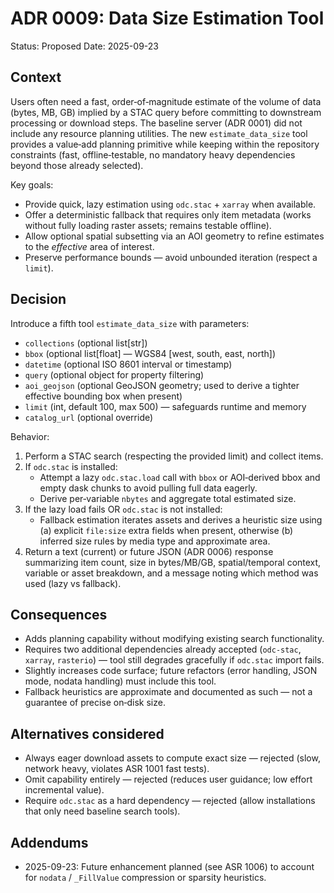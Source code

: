 # ADR 0009: Data Size Estimation Tool

Status: Proposed
Date: 2025-09-23

## Context
Users often need a fast, order‑of‑magnitude estimate of the volume of data (bytes, MB, GB) implied by a STAC query before committing to downstream processing or download steps. The baseline server (ADR 0001) did not include any resource planning utilities. The new `estimate_data_size` tool provides a value‑add planning primitive while keeping within the repository constraints (fast, offline‑testable, no mandatory heavy dependencies beyond those already selected).

Key goals:
* Provide quick, lazy estimation using `odc.stac` + `xarray` when available.
* Offer a deterministic fallback that requires only item metadata (works without fully loading raster assets; remains testable offline).
* Allow optional spatial subsetting via an AOI geometry to refine estimates to the *effective* area of interest.
* Preserve performance bounds — avoid unbounded iteration (respect a `limit`).

## Decision
Introduce a fifth tool `estimate_data_size` with parameters:
* `collections` (optional list[str])
* `bbox` (optional list[float] — WGS84 [west, south, east, north])
* `datetime` (optional ISO 8601 interval or timestamp)
* `query` (optional object for property filtering)
* `aoi_geojson` (optional GeoJSON geometry; used to derive a tighter effective bounding box when present)
* `limit` (int, default 100, max 500) — safeguards runtime and memory
* `catalog_url` (optional override)

Behavior:
1. Perform a STAC search (respecting the provided limit) and collect items.
2. If `odc.stac` is installed:
   * Attempt a lazy `odc.stac.load` call with `bbox` or AOI‑derived bbox and empty dask chunks to avoid pulling full data eagerly.
   * Derive per‑variable `nbytes` and aggregate total estimated size.
3. If the lazy load fails OR `odc.stac` is not installed:
   * Fallback estimation iterates assets and derives a heuristic size using (a) explicit `file:size` extra fields when present, otherwise (b) inferred size rules by media type and approximate area.
4. Return a text (current) or future JSON (ADR 0006) response summarizing item count, size in bytes/MB/GB, spatial/temporal context, variable or asset breakdown, and a message noting which method was used (lazy vs fallback).

## Consequences
* Adds planning capability without modifying existing search functionality.
* Requires two additional dependencies already accepted (`odc-stac`, `xarray`, `rasterio`) — tool still degrades gracefully if `odc.stac` import fails.
* Slightly increases code surface; future refactors (error handling, JSON mode, nodata handling) must include this tool.
* Fallback heuristics are approximate and documented as such — not a guarantee of precise on‑disk size.

## Alternatives considered
* Always eager download assets to compute exact size — rejected (slow, network heavy, violates ASR 1001 fast tests).
* Omit capability entirely — rejected (reduces user guidance; low effort incremental value).
* Require `odc.stac` as a hard dependency — rejected (allow installations that only need baseline search tools).

## Addendums
* 2025-09-23: Future enhancement planned (see ASR 1006) to account for `nodata` / `_FillValue` compression or sparsity heuristics.
